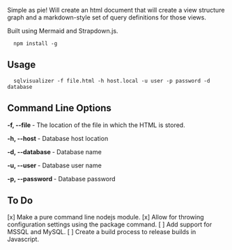 Simple as pie! Will create an html document that will create a view structure
graph and a markdown-style set of query definitions for those views.

Built using Mermaid and Strapdown.js.

```
  npm install -g
```

## Usage
```
  sqlvisualizer -f file.html -h host.local -u user -p password -d database
```

## Command Line Options
**-f, --file <file>** - The location of the file in which the HTML is stored.

**-h, --host <host>** - Database host location

**-d, --database <database>** - Database name

**-u, --user <user>** - Database user name

**-p, --password <password>** - Database password

## To Do
  [x] Make a pure command line nodejs module.
  [x] Allow for throwing configuration settings using the package command.
  [ ] Add support for MSSQL and MySQL.
  [ ] Create a build process to release builds in Javascript.
